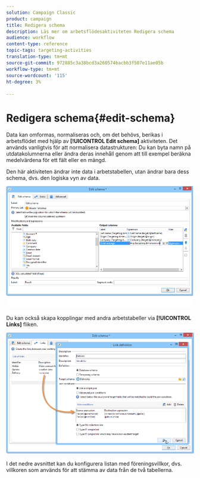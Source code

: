 ```yaml
---
solution: Campaign Classic
product: campaign
title: Redigera schema
description: Läs mer om arbetsflödesaktiviteten Redigera schema
audience: workflow
content-type: reference
topic-tags: targeting-activities
translation-type: tm+mt
source-git-commit: 972885c3a38bcd3a260574bacbb3f507e11ae05b
workflow-type: tm+mt
source-wordcount: '115'
ht-degree: 3%

---
```



# Redigera schema{#edit-schema}

Data kan omformas, normaliseras och, om det behövs, berikas i arbetsflödet med hjälp av **[!UICONTROL Edit schema]** aktiviteten. Det används vanligtvis för att normalisera datastrukturen: Du kan byta namn på utdatakolumnerna eller ändra deras innehåll genom att till exempel beräkna medelvärdena för ett fält eller en mängd.

Den här aktiviteten ändrar inte data i arbetstabellen, utan ändrar bara dess schema, dvs. den logiska vyn av data.

![](assets/wf_manipulation_box.png)

Du kan också skapa kopplingar med andra arbetstabeller via **[!UICONTROL Links]** fliken.

![](assets/wf_manipulation_box_link_tab.png)

I det nedre avsnittet kan du konfigurera listan med föreningsvillkor, dvs. villkoren som används för att stämma av data från de två tabellerna.
